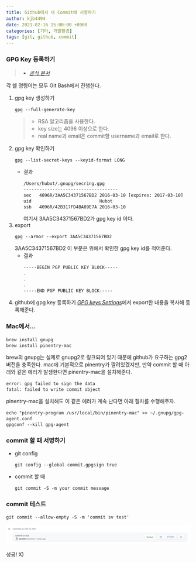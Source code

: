 ```yaml
---
title: Github에서 내 Commit에 서명하기
author: kjb4494
date: 2021-02-16 15:00:00 +0900
categories: [기타, 개발환경]
tags: [git, github, commit]
---
```


### GPG Key 등록하기

> - [_공식 문서_](https://docs.github.com/en/github/authenticating-to-github/managing-commit-signature-verification)

각 쉘 명령어는 모두 Git Bash에서 진행한다.

1. gpg key 생성하기
   ```shell
   gpg --full-generate-key
   ```
   > - RSA 알고리즘을 사용한다.
   > - key size는 4096 이상으로 한다.
   > - real name과 email은 commit할 username과 email로 한다.
1. gpg key 확인하기
   ```shell
   gpg --list-secret-keys --keyid-format LONG
   ```
   - 결과
     ```text
     /Users/hubot/.gnupg/secring.gpg
     ------------------------------------
     sec   4096R/3AA5C34371567BD2 2016-03-10 [expires: 2017-03-10]
     uid                          Hubot
     ssb   4096R/42B317FD4BA89E7A 2016-03-10
     ```
     여기서 3AA5C34371567BD2가 gpg key id 이다.
1. export
   ```shell
   gpg --armor --export 3AA5C34371567BD2
   ```
   3AA5C34371567BD2 이 부분은 위에서 확인한 gpg key id를 적어준다.
   - 결과
     ```text
     -----BEGIN PGP PUBLIC KEY BLOCK-----
     .
     .
     .
     -----END PGP PUBLIC KEY BLOCK-----
     ```
1. github에 gpg key 등록하기
   [_GPG keys Settings_](https://github.com/settings/keys)에서 export한 내용을 복사해 등록해준다.

### Mac에서...

```shell
brew install gnupg
brew install pinentry-mac
```

brew의 gnupg는 실제로 gnupg2로 링크되어 있기 때문에 github가 요구하는 gpg2 버전을 충족한다.
mac에 기본적으로 pinentry가 깔려있겠지만, 만약 commit 할 때 아래와 같은 에러가 발생한다면 pinentry-mac을 설치해준다.

```text
error: gpg failed to sign the data
fatal: failed to write commit object
```

pinentry-mac을 설치해도 이 같은 에러가 계속 난다면 아래 절차를 수행해주자.

```shell
echo "pinentry-program /usr/local/bin/pinentry-mac" >> ~/.gnupg/gpg-agent.conf
gpgconf --kill gpg-agent
```

### commit 할 때 서명하기

- git config
  ```shell
  git config --global commit.gpgsign true
  ```
- commit 할 때
  ```shell
  git commit -S -m your commit message
  ```

### commit 테스트

```shell
git commit --allow-empty -S -m 'commit sv test'
```

![사진](/assets/img/posts/legacy/git/github-commit-sv-001.png)

성공! X)

